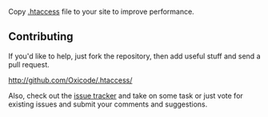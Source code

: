 Copy [.htaccess](http://github.com/Oxicode/.htaccess/raw/master/.htaccess) file to your site to improve performance.

Contributing
------------

If you'd like to help, just fork the repository, then add useful stuff and send a pull request.

http://github.com/Oxicode/.htaccess/

Also, check out the [issue tracker](http://github.com/Oxicode/.htaccess/issues) and take on some task or just vote for existing issues and submit your comments and suggestions.
